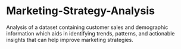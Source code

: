 # Marketing-Strategy-Analysis

Analysis of a dataset containing customer sales and demographic information which aids in identifying trends, patterns, and actionable insights that can help improve marketing strategies. 
